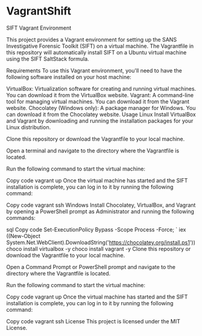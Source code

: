 # VagrantShift
SIFT Vagrant Environment

This project provides a Vagrant environment for setting up the SANS Investigative Forensic Toolkit (SIFT) on a virtual machine.
The Vagrantfile in this repository will automatically install SIFT on a Ubuntu virtual machine using the SIFT SaltStack formula.

Requirements
To use this Vagrant environment, you'll need to have the following software installed on your host machine:

VirtualBox: Virtualization software for creating and running virtual machines. You can download it from the VirtualBox website.
Vagrant: A command-line tool for managing virtual machines. You can download it from the Vagrant website.
Chocolatey (Windows only): A package manager for Windows. You can download it from the Chocolatey website.
Usage
Linux
Install VirtualBox and Vagrant by downloading and running the installation packages for your Linux distribution.

Clone this repository or download the Vagrantfile to your local machine.

Open a terminal and navigate to the directory where the Vagrantfile is located.

Run the following command to start the virtual machine:

Copy code
vagrant up
Once the virtual machine has started and the SIFT installation is complete, you can log in to it by running the following command:

Copy code
vagrant ssh
Windows
Install Chocolatey, VirtualBox, and Vagrant by opening a PowerShell prompt as Administrator and running the following commands:

sql
Copy code
Set-ExecutionPolicy Bypass -Scope Process -Force; `
iex ((New-Object System.Net.WebClient).DownloadString('https://chocolatey.org/install.ps1'))
choco install virtualbox -y 
choco install vagrant -y
Clone this repository or download the Vagrantfile to your local machine.

Open a Command Prompt or PowerShell prompt and navigate to the directory where the Vagrantfile is located.

Run the following command to start the virtual machine:

Copy code
vagrant up
Once the virtual machine has started and the SIFT installation is complete, you can log in to it by running the following command:

Copy code
vagrant ssh
License
This project is licensed under the MIT License.
